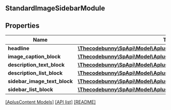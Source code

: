## StandardImageSidebarModule

## Properties

Name | Type | Description | Notes
------------ | ------------- | ------------- | -------------
**headline** | [**\Thecodebunny\SpApi\Model\AplusContent\TextComponent**](TextComponent.md) |  | [optional]
**image_caption_block** | [**\Thecodebunny\SpApi\Model\AplusContent\StandardImageCaptionBlock**](StandardImageCaptionBlock.md) |  | [optional]
**description_text_block** | [**\Thecodebunny\SpApi\Model\AplusContent\StandardTextBlock**](StandardTextBlock.md) |  | [optional]
**description_list_block** | [**\Thecodebunny\SpApi\Model\AplusContent\StandardTextListBlock**](StandardTextListBlock.md) |  | [optional]
**sidebar_image_text_block** | [**\Thecodebunny\SpApi\Model\AplusContent\StandardImageTextBlock**](StandardImageTextBlock.md) |  | [optional]
**sidebar_list_block** | [**\Thecodebunny\SpApi\Model\AplusContent\StandardTextListBlock**](StandardTextListBlock.md) |  | [optional]

[[AplusContent Models]](../) [[API list]](../../Api) [[README]](../../../README.md)
